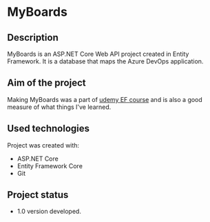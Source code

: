 # MyBoards
## Description
MyBoards is an ASP.NET Core Web API project created in Entity Framework. 
It is a database that maps the Azure DevOps application. 
## Aim of the project 
Making MyBoards was a part of [udemy EF course](https://www.udemy.com/course/c-net-entity-framework-core/) and is also a good measure of what things I've learned.
## Used technologies
Project was created with:
* ASP.NET Core
* Entity Framework Core
* Git
## Project status
* 1.0 version developed.
